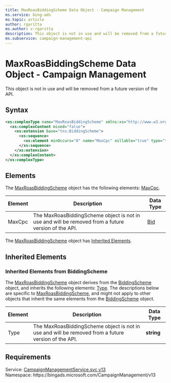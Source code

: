 ```yaml
---
title: MaxRoasBiddingScheme Data Object - Campaign Management
ms.service: bing-ads
ms.topic: article
author: rgaritta
ms.author: v-rgaritta
description: This object is not in use and will be removed from a future version of the API.
ms.subservice: campaign-management-api
---
```

# MaxRoasBiddingScheme Data Object - Campaign Management
This object is not in use and will be removed from a future version of the API.

## Syntax
```xml
<xs:complexType name="MaxRoasBiddingScheme" xmlns:xs="http://www.w3.org/2001/XMLSchema">
  <xs:complexContent mixed="false">
    <xs:extension base="tns:BiddingScheme">
      <xs:sequence>
        <xs:element minOccurs="0" name="MaxCpc" nillable="true" type="tns:Bid" />
      </xs:sequence>
    </xs:extension>
  </xs:complexContent>
</xs:complexType>
```

## <a name="elements"></a>Elements

The [MaxRoasBiddingScheme](maxroasbiddingscheme.md) object has the following elements: [MaxCpc](#maxcpc).

|Element|Description|Data Type|
|-----------|---------------|-------------|
|<a name="maxcpc"></a>MaxCpc|The MaxRoasBiddingScheme object is not in use and will be removed from a future version of the API.|[Bid](bid.md)|

The [MaxRoasBiddingScheme](maxroasbiddingscheme.md) object has [Inherited Elements](#inheritedelements).

## <a name="inheritedelements"></a>Inherited Elements

### <a name="inheritedelementsbiddingscheme"></a>Inherited Elements from BiddingScheme
The [MaxRoasBiddingScheme](maxroasbiddingscheme.md) object derives from the [BiddingScheme](biddingscheme.md) object, and inherits the following elements: [Type](#type). The descriptions below are specific to [MaxRoasBiddingScheme](maxroasbiddingscheme.md), and might not apply to other objects that inherit the same elements from the [BiddingScheme](biddingscheme.md) object.  

|Element|Description|Data Type|
|-----------|---------------|-------------|
|<a name="type"></a>Type|The MaxRoasBiddingScheme object is not in use and will be removed from a future version of the API.|**string**|

## Requirements
Service: [CampaignManagementService.svc v13](https://campaign.api.bingads.microsoft.com/Api/Advertiser/CampaignManagement/v13/CampaignManagementService.svc)  
Namespace: https\://bingads.microsoft.com/CampaignManagement/v13  

